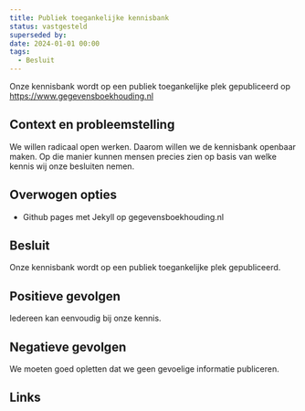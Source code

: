 ```yaml
---
title: Publiek toegankelijke kennisbank
status: vastgesteld
superseded by: 
date: 2024-01-01 00:00
tags:
  - Besluit
---
```

Onze kennisbank wordt op een publiek toegankelijke plek gepubliceerd op https://www.gegevensboekhouding.nl
## Context en probleemstelling
We willen radicaal open werken. Daarom willen we de kennisbank openbaar maken. Op die manier kunnen mensen precies zien op basis van welke kennis wij onze besluiten nemen.
## Overwogen opties
- Github pages met Jekyll op gegevensboekhouding.nl
## Besluit
Onze kennisbank wordt op een publiek toegankelijke plek gepubliceerd.
## Positieve gevolgen
Iedereen kan eenvoudig bij onze kennis.
## Negatieve gevolgen
We moeten goed opletten dat we geen gevoelige informatie publiceren.
## Links
